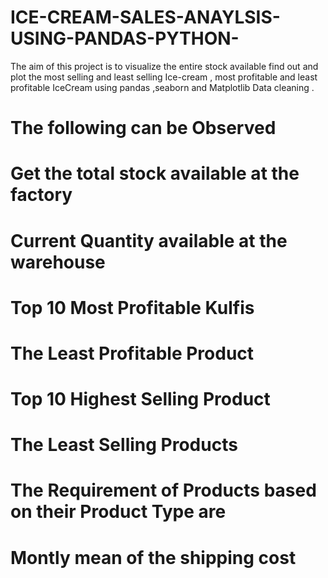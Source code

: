 # ICE-CREAM-SALES-ANAYLSIS-USING-PANDAS-PYTHON-
The aim of this project is to visualize the entire stock available find out and plot the most selling and least selling Ice-cream , most profitable and least profitable IceCream using pandas ,seaborn and Matplotlib Data cleaning .
# The following can be Observed
# Get the total stock available at the factory
# Current Quantity available at the warehouse
# Top 10 Most Profitable Kulfis  
# The Least Profitable Product  
# Top 10 Highest Selling Product
# The Least Selling Products 
# The Requirement of Products based on their Product Type are
# Montly mean of the shipping cost 
